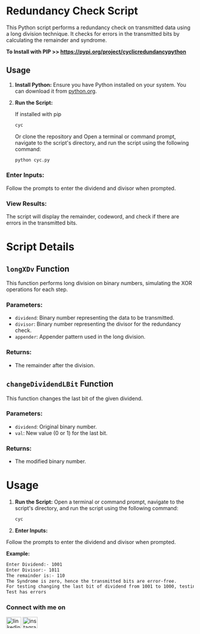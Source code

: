 # Redundancy Check Script

This Python script performs a redundancy check on transmitted data using a long division technique. It checks for errors in the transmitted bits by calculating the remainder and syndrome.

<strong>To Install with PIP >> https://pypi.org/project/cyclicredundancypython</strong>

## Usage

1. **Install Python:**
   Ensure you have Python installed on your system. You can download it from [python.org](https://www.python.org/).

2. **Run the Script:**

    If installed with pip

   ```bash
   cyc
   ```
   
   Or clone the repository and Open a terminal or command prompt, navigate to the script's directory, and run the script using the following command:

   ```bash
   python cyc.py
   ```
   
### Enter Inputs:
Follow the prompts to enter the dividend and divisor when prompted.

### View Results:
The script will display the remainder, codeword, and check if there are errors in the transmitted bits.

# Script Details

## `longXDv` Function

This function performs long division on binary numbers, simulating the XOR operations for each step.

### Parameters:

- `dividend`: Binary number representing the data to be transmitted.
- `divisor`: Binary number representing the divisor for the redundancy check.
- `appender`: Appender pattern used in the long division.

### Returns:

- The remainder after the division.

## `changeDividendLBit` Function

This function changes the last bit of the given dividend.

### Parameters:

- `dividend`: Original binary number.
- `val`: New value (0 or 1) for the last bit.

### Returns:

- The modified binary number.


# Usage

1. **Run the Script:**
   Open a terminal or command prompt, navigate to the script's directory, and run the script using the following command:

   ```bash
   cyc
    ```

2.  **Enter Inputs:**

Follow the prompts to enter the dividend and divisor when prompted.

**Example:**

```bash
Enter Dividend:- 1001
Enter Divisor:- 1011
The remainder is:- 110
The Syndrome is zero, hence the transmitted bits are error-free.
For testing changing the last bit of dividend from 1001 to 1000, testing started :-
Test has errors
```

### Connect with me on
<a href="https://www.linkedin.com/in/thejashari/" target="blank"><img align="center" src="https://raw.githubusercontent.com/rahuldkjain/github-profile-readme-generator/master/src/images/icons/Social/linked-in-alt.svg" alt="linkedin" height="30" width="40" /></a>
<a href="https://instagram.com/nuthejashari" target="blank"><img align="center" src="https://raw.githubusercontent.com/rahuldkjain/github-profile-readme-generator/master/src/images/icons/Social/instagram.svg" alt="instagram" height="30" width="40" /></a>

